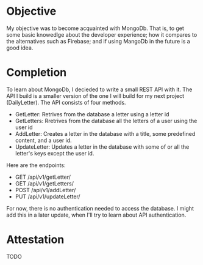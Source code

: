 # Objective

My objective was to become acquainted with MongoDb. That is, to get some basic knowedlge about the developer experience; how it compares to the alternatives such as Firebase; and if using MangoDb in the future is a good idea.

# Completion

To learn about MongoDb, I decieded to write a small REST API with it. The API I build is a smaller version of the one I will build for my next project (DailyLetter). The API consists of four methods.

- GetLetter: Retrives from the database a letter using a letter id
- GetLetters: Rretrives from the database all the letters of a user using the user id
- AddLetter: Creates a letter in the database with a title, some predefined content, and a user id.
- UpdateLetter: Updates a letter in the database with some of or all the letter's keys except the user id.

Here are the endpoints:

- GET /api/v1/getLetter/
- GET /api/v1/getLetters/
- POST /api/v1/addLetter/
- PUT /api/v1/updateLetter/

For now, there is no authentication needed to access the database. I might add this in a later update, when I'll try to learn about API authentication.

# Attestation

TODO
